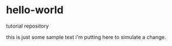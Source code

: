 # hello-world
tutorial repository

this is just some sample text i'm putting here to simulate a change.
